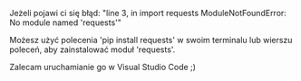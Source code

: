 Jeżeli pojawi ci się błąd:
"line 3, in <module>
    import requests
ModuleNotFoundError: No module named 'requests'"

Możesz użyć polecenia 'pip install requests' w swoim terminalu lub wierszu poleceń, aby zainstalować moduł 'requests'.

Zalecam uruchamianie go w Visual Studio Code ;)
